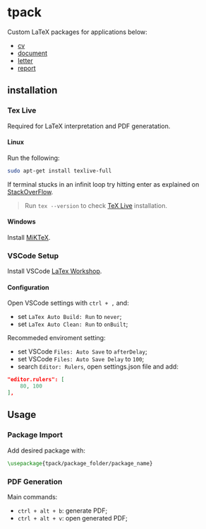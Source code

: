 # tpack

Custom LaTeX packages for applications below:

- [cv](cv/tpack.sty)
- [document](document/tpack.sty)
- [letter](letter/tpack.sty)
- [report](report/tpack.sty)

## installation

### Tex Live

Required for LaTeX interpretation and PDF generatation.

#### Linux

Run the following:

```bash
sudo apt-get install texlive-full
```

If terminal stucks in an infinit loop try hitting enter as explained on [StackOverFlow](https://askubuntu.com/questions/956006/pregenerating-context-markiv-format-this-may-take-some-time-takes-forever).

> Run `tex --version` to check [TeX Live](https://www.tug.org/texlive/) installation.

#### Windows

Install [MiKTeX](https://miktex.org/howto/install-miktex).

### VSCode Setup

Install VSCode [LaTex Workshop](https://marketplace.visualstudio.com/items?itemName=James-Yu.latex-workshop).

#### Configuration

Open VSCode settings with `ctrl + ,` and:

- set `LaTex Auto Build: Run` to `never`;
- set `LaTex Auto Clean: Run` to `onBuilt`;

Recommeded enviroment setting:

- set VSCode `Files: Auto Save` to `afterDelay`;
- set VSCode `Files: Auto Save Delay` to `100`;
- search `Editor: Rulers`, open settings.json file and add:

```json
"editor.rulers": [
    80, 100
],
```

## Usage

### Package Import

Add desired package with:

```latex
\usepackage{tpack/package_folder/package_name}
```

### PDF Generation

Main commands:

- `ctrl + alt + b`: generate PDF;
- `ctrl + alt + v`: open generated PDF;
